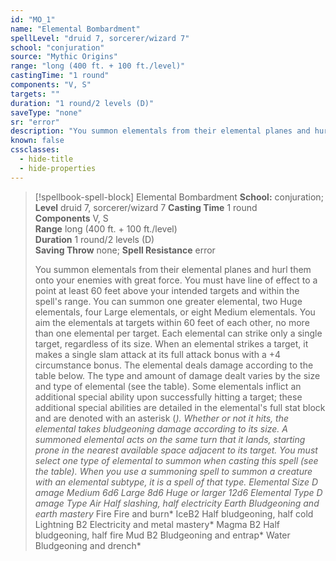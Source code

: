 ```yaml
---
id: "MO_1"
name: "Elemental Bombardment"
spellLevel: "druid 7, sorcerer/wizard 7"
school: "conjuration"
source: "Mythic Origins"
range: "long (400 ft. + 100 ft./level)"
castingTime: "1 round"
components: "V, S"
targets: ""
duration: "1 round/2 levels (D)"
saveType: "none"
sr: "error"
description: "You summon elementals from their elemental planes and hurl them onto your enemies with great force. You must have line of effect to a point at least 60 feet above your intended targets and within the spell's range. You can summon one greater elemental, two Huge elementals, four Large elementals, or eight Medium elementals. You aim the elementals at targets within 60 feet of each other, no more than one elemental per target. Each elemental can strike only a single target, regardless of its size. When an elemental strikes a target, it makes a single slam attack at its full attack bonus with a +4 circumstance bonus. The elemental deals damage according to the table below. The type and amount of damage dealt varies by the size and type of elemental (see the table). Some elementals inflict an additional special ability upon successfully hitting a target; these additional special abilities are detailed in the elemental's full stat block and are denoted with an asterisk (*). Whether or not it hits, the elemental takes bludgeoning damage according to its size. A summoned elemental acts on the same turn that it lands, starting prone in the nearest available space adjacent to its target. You must select one type of elemental to summon when casting this spell (see the table). When you use a summoning spell to summon a creature with an elemental subtype, it is a spell of that type. Elemental Size D amage Medium 6d6 Large 8d6 Huge or larger 12d6 Elemental Type D amage Type Air Half slashing, half electricity Earth Bludgeoning and earth mastery* Fire Fire and burn* IceB2 Half bludgeoning, half cold Lightning B2 Electricity and metal mastery* Magma B2 Half bludgeoning, half fire Mud B2 Bludgeoning and entrap* Water Bludgeoning and drench*"
known: false
cssclasses:
  - hide-title
  - hide-properties
---
```


> [!spellbook-spell-block] Elemental Bombardment
> **School:** conjuration; **Level** druid 7, sorcerer/wizard 7
> **Casting Time** 1 round  
> **Components** V, S  
> **Range** long (400 ft. + 100 ft./level)  
> **Duration** 1 round/2 levels (D)  
> **Saving Throw** none; **Spell Resistance** error
> 
> You summon elementals from their elemental planes and hurl them onto your enemies with great force. You must have line of effect to a point at least 60 feet above your intended targets and within the spell's range. You can summon one greater elemental, two Huge elementals, four Large elementals, or eight Medium elementals. You aim the elementals at targets within 60 feet of each other, no more than one elemental per target. Each elemental can strike only a single target, regardless of its size. When an elemental strikes a target, it makes a single slam attack at its full attack bonus with a +4 circumstance bonus. The elemental deals damage according to the table below. The type and amount of damage dealt varies by the size and type of elemental (see the table). Some elementals inflict an additional special ability upon successfully hitting a target; these additional special abilities are detailed in the elemental's full stat block and are denoted with an asterisk (*). Whether or not it hits, the elemental takes bludgeoning damage according to its size. A summoned elemental acts on the same turn that it lands, starting prone in the nearest available space adjacent to its target. You must select one type of elemental to summon when casting this spell (see the table). When you use a summoning spell to summon a creature with an elemental subtype, it is a spell of that type. Elemental Size D amage Medium 6d6 Large 8d6 Huge or larger 12d6 Elemental Type D amage Type Air Half slashing, half electricity Earth Bludgeoning and earth mastery* Fire Fire and burn* IceB2 Half bludgeoning, half cold Lightning B2 Electricity and metal mastery* Magma B2 Half bludgeoning, half fire Mud B2 Bludgeoning and entrap* Water Bludgeoning and drench*